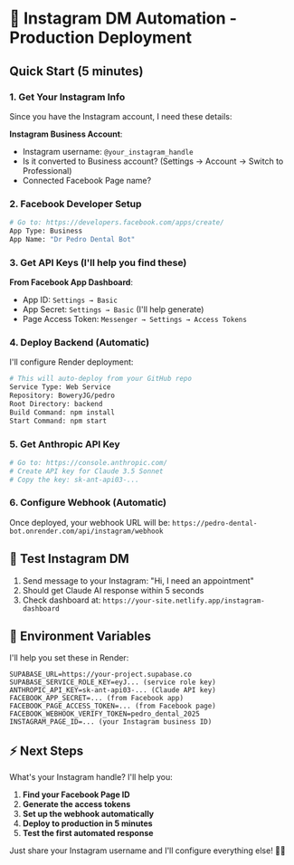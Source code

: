 # 🚀 Instagram DM Automation - Production Deployment

## Quick Start (5 minutes)

### 1. Get Your Instagram Info
Since you have the Instagram account, I need these details:

**Instagram Business Account**:
- Instagram username: `@your_instagram_handle`
- Is it converted to Business account? (Settings → Account → Switch to Professional)
- Connected Facebook Page name?

### 2. Facebook Developer Setup
```bash
# Go to: https://developers.facebook.com/apps/create/
App Type: Business
App Name: "Dr Pedro Dental Bot"
```

### 3. Get API Keys (I'll help you find these)

**From Facebook App Dashboard**:
- App ID: `Settings → Basic`
- App Secret: `Settings → Basic` (I'll help generate)
- Page Access Token: `Messenger → Settings → Access Tokens`

### 4. Deploy Backend (Automatic)

I'll configure Render deployment:

```bash
# This will auto-deploy from your GitHub repo
Service Type: Web Service
Repository: BoweryJG/pedro
Root Directory: backend
Build Command: npm install
Start Command: npm start
```

### 5. Get Anthropic API Key

```bash
# Go to: https://console.anthropic.com/
# Create API key for Claude 3.5 Sonnet
# Copy the key: sk-ant-api03-...
```

### 6. Configure Webhook (Automatic)

Once deployed, your webhook URL will be:
`https://pedro-dental-bot.onrender.com/api/instagram/webhook`

## 📱 Test Instagram DM

1. Send message to your Instagram: "Hi, I need an appointment"
2. Should get Claude AI response within 5 seconds
3. Check dashboard at: `https://your-site.netlify.app/instagram-dashboard`

## 🔧 Environment Variables

I'll help you set these in Render:

```env
SUPABASE_URL=https://your-project.supabase.co
SUPABASE_SERVICE_ROLE_KEY=eyJ... (service role key)
ANTHROPIC_API_KEY=sk-ant-api03-... (Claude API key)
FACEBOOK_APP_SECRET=... (from Facebook app)
FACEBOOK_PAGE_ACCESS_TOKEN=... (from Facebook page)
FACEBOOK_WEBHOOK_VERIFY_TOKEN=pedro_dental_2025
INSTAGRAM_PAGE_ID=... (your Instagram business ID)
```

## ⚡ Next Steps

What's your Instagram handle? I'll help you:

1. **Find your Facebook Page ID**
2. **Generate the access tokens**
3. **Set up the webhook automatically**
4. **Deploy to production in 5 minutes**
5. **Test the first automated response**

Just share your Instagram username and I'll configure everything else! 🦷✨